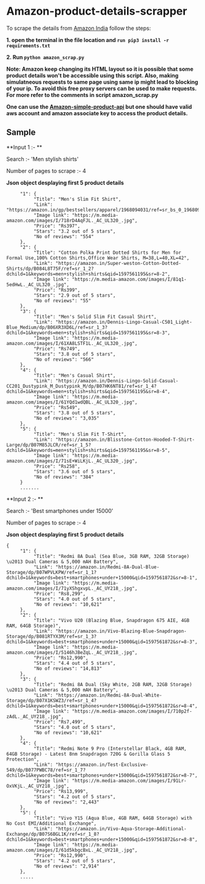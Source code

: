 # Amazon-product-details-scrapper

To scrape the details from [Amazon India](Amazon.in/) follow the steps:

**1. open the terminal in the file location and ```run pip3 install -r requirements.txt```**

**2. Run ```python amazon_scrap.py```**

**Note: Amazon keep changing its HTML layout so it is possible that some product details won't be accessible using this script. Also, making simulatneous requests to same page using same ip might lead to blocking of your ip. To avoid this free proxy servers can be used to make requests. For more refer to the comments in script amazon_scrap.py**

**One can use the [Amazon-simple-product-api](https://pypi.org/project/python-amazon-simple-product-api/) but one should have valid aws account and amazon associate key to access the product details.**

## **Sample**

**Input 1 :- **

Search :- 'Men stylish shirts'

Number of pages to scrape :- 4

**Json object desplaying first 5 product details**
```{
     "1": {
          "Title": "Men's Slim Fit Shirt",
          "Link": "https://amazon.in/gp/bestsellers/apparel/1968094031/ref=sr_bs_0_1968094031_1",
          "Image link": "https://m.media-amazon.com/images/I/718rD4AqFJL._AC_UL320_.jpg",
          "Price": "Rs397",
          "Stars": "3.2 out of 5 stars",
          "No of reviews": "554"
     },
     "2": {
          "Title": "Cotton Polka Print Dotted Shirts for Men for Formal Use,100% Cotton Shirts,Office Wear Shirts, M=38,L=40,XL=42",
          "Link": "https://amazon.in/Super-weston-Cotton-Dotted-Shirts/dp/B084L8T75F/ref=sr_1_2?dchild=1&keywords=men+stylish+shirts&qid=1597561195&sr=8-2",
          "Image link": "https://m.media-amazon.com/images/I/81q1-5edHwL._AC_UL320_.jpg",
          "Price": "Rs399",
          "Stars": "2.9 out of 5 stars",
          "No of reviews": "55"
     },
     "3": {
          "Title": "Men's Solid Slim Fit Casual Shirt",
          "Link": "https://amazon.in/Dennis-Lingo-Casual-C501_Light-Blue_Medium/dp/B06XR3XD6L/ref=sr_1_3?dchild=1&keywords=men+stylish+shirts&qid=1597561195&sr=8-3",
          "Image link": "https://m.media-amazon.com/images/I/61XA8LSTF1L._AC_UL320_.jpg",
          "Price": "Rs749",
          "Stars": "3.8 out of 5 stars",
          "No of reviews": "566"
     },
     "4": {
          "Title": "Men's Casual Shirt",
          "Link": "https://amazon.in/Dennis-Lingo-Solid-Casual-CC201_Dustypink_M_Dustypink_M/dp/B07HK6NT81/ref=sr_1_4?dchild=1&keywords=men+stylish+shirts&qid=1597561195&sr=8-4",
          "Image link": "https://m.media-amazon.com/images/I/61YQd1wdQBL._AC_UL320_.jpg",
          "Price": "Rs549",
          "Stars": "3.8 out of 5 stars",
          "No of reviews": "3,035"
     },
     "5": {
          "Title": "Men's Slim Fit T-Shirt",
          "Link": "https://amazon.in/Blisstone-Cotton-Hooded-T-Shirt-Large/dp/B07M85JLCR/ref=sr_1_5?dchild=1&keywords=men+stylish+shirts&qid=1597561195&sr=8-5",
          "Image link": "https://m.media-amazon.com/images/I/71sE+WiLKjL._AC_UL320_.jpg",
          "Price": "Rs258",
          "Stars": "3.6 out of 5 stars",
          "No of reviews": "384"
     }
     .......
```
     
**Input 2 :- **

Search :- 'Best smartphones under 15000'

Number of pages to scrape :- 4

**Json object desplaying first 5 product details**
```
{
     "1": {
          "Title": "Redmi 8A Dual (Sea Blue, 3GB RAM, 32GB Storage) \u2013 Dual Cameras & 5,000 mAH Battery",
          "Link": "https://amazon.in/Redmi-8A-Dual-Blue-Storage/dp/B07WPVLKPW/ref=sr_1_1?dchild=1&keywords=best+smartphones+under+15000&qid=1597561872&sr=8-1",
          "Image link": "https://m.media-amazon.com/images/I/71yXShgxvpL._AC_UY218_.jpg",
          "Price": "Rs8,299",
          "Stars": "4.0 out of 5 stars",
          "No of reviews": "10,621"
     },
     "2": {
          "Title": "Vivo U20 (Blazing Blue, Snapdragon 675 AIE, 4GB RAM, 64GB Storage)",
          "Link": "https://amazon.in/Vivo-Blazing-Blue-Snapdragon-Storage/dp/B081RTYX3M/ref=sr_1_3?dchild=1&keywords=best+smartphones+under+15000&qid=1597561872&sr=8-3",
          "Image link": "https://m.media-amazon.com/images/I/5146hJBeZqL._AC_UY218_.jpg",
          "Price": "Rs12,990",
          "Stars": "4.4 out of 5 stars",
          "No of reviews": "14,813"
     },
     "3": {
          "Title": "Redmi 8A Dual (Sky White, 2GB RAM, 32GB Storage) \u2013 Dual Cameras & 5,000 mAH Battery",
          "Link": "https://amazon.in/Redmi-8A-Dual-White-Storage/dp/B07X1KSWZ3/ref=sr_1_4?dchild=1&keywords=best+smartphones+under+15000&qid=1597561872&sr=8-4",
          "Image link": "https://m.media-amazon.com/images/I/710p2f-zAdL._AC_UY218_.jpg",
          "Price": "Rs7,499",
          "Stars": "4.0 out of 5 stars",
          "No of reviews": "10,621"
     },
     "4": {
          "Title": "Redmi Note 9 Pro (Interstellar Black, 4GB RAM, 64GB Storage) - Latest 8nm Snapdragon 720G & Gorilla Glass 5 Protection",
          "Link": "https://amazon.in/Test-Exclusive-549/dp/B077PWBC78/ref=sr_1_7?dchild=1&keywords=best+smartphones+under+15000&qid=1597561872&sr=8-7",
          "Image link": "https://m.media-amazon.com/images/I/91Lr-OxVKjL._AC_UY218_.jpg",
          "Price": "Rs13,999",
          "Stars": "4.2 out of 5 stars",
          "No of reviews": "2,443"
     },
     "5": {
          "Title": "Vivo Y15 (Aqua Blue, 4GB RAM, 64GB Storage) with No Cost EMI/Additional Exchange",
          "Link": "https://amazon.in/Vivo-Aqua-Storage-Additional-Exchange/dp/B07S6BGL1K/ref=sr_1_8?dchild=1&keywords=best+smartphones+under+15000&qid=1597561872&sr=8-8",
          "Image link": "https://m.media-amazon.com/images/I/61d5kbgcBxL._AC_UY218_.jpg",
          "Price": "Rs12,990",
          "Stars": "4.2 out of 5 stars",
          "No of reviews": "2,914"
     },
     .....
```
